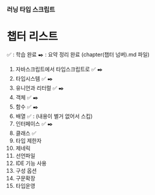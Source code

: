### 러닝 타입 스크립트

# 챕터 리스트

✅ : 학습 완료
✒️ : 요약 정리 완료 (chapter(챕터 넘버).md 파일)

1. 자바스크립트에서 타입스크립트로 ✅ ✒️
2. 타입시스템 ✅ ✒️
3. 유니언과 리터럴 ✅ ✒️
4. 객체 ✅ ✒️
5. 함수 ✅ ✒️
6. 배열 ✅ : (내용이 별거 없어서 스킵)
7. 인터페이스 ✅ ✒️
8. 클래스 ✅
9. 타입 제한자
10. 제네릭
11. 선언파일
12. IDE 기능 사용
13. 구성 옵션
14. 구문확장
15. 타입운영
